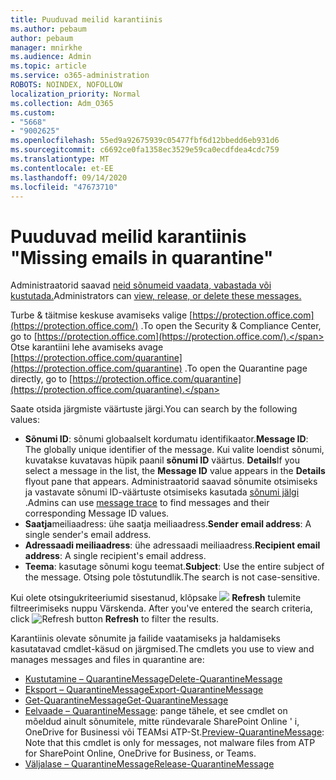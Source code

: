```yaml
---
title: Puuduvad meilid karantiinis
ms.author: pebaum
author: pebaum
manager: mnirkhe
ms.audience: Admin
ms.topic: article
ms.service: o365-administration
ROBOTS: NOINDEX, NOFOLLOW
localization_priority: Normal
ms.collection: Adm_O365
ms.custom:
- "5668"
- "9002625"
ms.openlocfilehash: 55ed9a92675939c05477fbf6d12bbedd6eb931d6
ms.sourcegitcommit: c6692ce0fa1358ec3529e59ca0ecdfdea4cdc759
ms.translationtype: MT
ms.contentlocale: et-EE
ms.lasthandoff: 09/14/2020
ms.locfileid: "47673710"
---
```

# <a name="missing-emails-in-quarantine"></a><span data-ttu-id="7950f-102">Puuduvad meilid karantiinis "</span><span class="sxs-lookup"><span data-stu-id="7950f-102">Missing emails in quarantine"</span></span>

<span data-ttu-id="7950f-103">Administraatorid saavad [neid sõnumeid vaadata, vabastada või kustutada.](https://docs.microsoft.com/microsoft-365/security/office-365-security/manage-quarantined-messages-and-files?view=o365-worldwide)</span><span class="sxs-lookup"><span data-stu-id="7950f-103">Administrators can [view, release, or delete these messages.](https://docs.microsoft.com/microsoft-365/security/office-365-security/manage-quarantined-messages-and-files?view=o365-worldwide)</span></span>

<span data-ttu-id="7950f-104">Turbe & täitmise keskuse avamiseks valige [https://protection.office.com](https://protection.office.com/) .</span><span class="sxs-lookup"><span data-stu-id="7950f-104">To open the Security & Compliance Center, go to [https://protection.office.com](https://protection.office.com/).</span></span> <span data-ttu-id="7950f-105">Otse karantiini lehe avamiseks avage [https://protection.office.com/quarantine](https://protection.office.com/quarantine) .</span><span class="sxs-lookup"><span data-stu-id="7950f-105">To open the Quarantine page directly, go to [https://protection.office.com/quarantine](https://protection.office.com/quarantine).</span></span>  

<span data-ttu-id="7950f-106">Saate otsida järgmiste väärtuste järgi.</span><span class="sxs-lookup"><span data-stu-id="7950f-106">You can search by the following values:</span></span>  

- <span data-ttu-id="7950f-107">**Sõnumi ID**: sõnumi globaalselt kordumatu identifikaator.</span><span class="sxs-lookup"><span data-stu-id="7950f-107">**Message ID**: The globally unique identifier of the message.</span></span> <span data-ttu-id="7950f-108">Kui valite loendist sõnumi, kuvatakse kuvatavas hüpik paanil **sõnumi ID** väärtus. **Details**</span><span class="sxs-lookup"><span data-stu-id="7950f-108">If you select a message in the list, the  **Message ID**  value appears in the  **Details**  flyout pane that appears.</span></span> <span data-ttu-id="7950f-109">Administraatorid saavad sõnumite otsimiseks ja vastavate sõnumi ID-väärtuste otsimiseks kasutada [sõnumi jälgi](https://docs.microsoft.com/microsoft-365/security/office-365-security/message-trace-scc?view=o365-worldwide) .</span><span class="sxs-lookup"><span data-stu-id="7950f-109">Admins can use [message trace](https://docs.microsoft.com/microsoft-365/security/office-365-security/message-trace-scc?view=o365-worldwide) to find messages and their corresponding Message ID values.</span></span>
- <span data-ttu-id="7950f-110">**Saatja**meiliaadress: ühe saatja meiliaadress.</span><span class="sxs-lookup"><span data-stu-id="7950f-110">**Sender email address**: A single sender's email address.</span></span>
- <span data-ttu-id="7950f-111">**Adressaadi meiliaadress**: ühe adressaadi meiliaadress.</span><span class="sxs-lookup"><span data-stu-id="7950f-111">**Recipient email address**: A single recipient's email address.</span></span>
- <span data-ttu-id="7950f-112">**Teema**: kasutage sõnumi kogu teemat.</span><span class="sxs-lookup"><span data-stu-id="7950f-112">**Subject**: Use the entire subject of the message.</span></span> <span data-ttu-id="7950f-113">Otsing pole tõstutundlik.</span><span class="sxs-lookup"><span data-stu-id="7950f-113">The search is not case-sensitive.</span></span>

<span data-ttu-id="7950f-114">Kui olete otsingukriteeriumid sisestanud, klõpsake ![ ](https://docs.microsoft.com/microsoft-365/media/scc-quarantine-refresh.png?view=o365-worldwide) **Refresh** tulemite filtreerimiseks nuppu Värskenda.  </span><span class="sxs-lookup"><span data-stu-id="7950f-114">After you've entered the search criteria, click  ![Refresh button](https://docs.microsoft.com/microsoft-365/media/scc-quarantine-refresh.png?view=o365-worldwide)  **Refresh**  to filter the results.</span></span>

<span data-ttu-id="7950f-115">Karantiinis olevate sõnumite ja failide vaatamiseks ja haldamiseks kasutatavad cmdlet-käsud on järgmised.</span><span class="sxs-lookup"><span data-stu-id="7950f-115">The cmdlets you use to view and manages messages and files in quarantine are:</span></span>
- [<span data-ttu-id="7950f-116">Kustutamine – QuarantineMessage</span><span class="sxs-lookup"><span data-stu-id="7950f-116">Delete-QuarantineMessage</span></span>](https://docs.microsoft.com/powershell/module/exchange/delete-quarantinemessage)
- [<span data-ttu-id="7950f-117">Eksport – QuarantineMessage</span><span class="sxs-lookup"><span data-stu-id="7950f-117">Export-QuarantineMessage</span></span>](https://docs.microsoft.com/powershell/module/exchange/export-quarantinemessage)
- [<span data-ttu-id="7950f-118">Get-QuarantineMessage</span><span class="sxs-lookup"><span data-stu-id="7950f-118">Get-QuarantineMessage</span></span>](https://docs.microsoft.com/powershell/module/exchange/get-quarantinemessage)
- <span data-ttu-id="7950f-119">[Eelvaade – QuarantineMessage](https://docs.microsoft.com/powershell/module/exchange/preview-quarantinemessage): pange tähele, et see cmdlet on mõeldud ainult sõnumitele, mitte ründevarale SharePoint Online ' i, OneDrive for Businessi või TEAMsi ATP-St.</span><span class="sxs-lookup"><span data-stu-id="7950f-119">[Preview-QuarantineMessage](https://docs.microsoft.com/powershell/module/exchange/preview-quarantinemessage): Note that this cmdlet is only for messages, not malware files from ATP for SharePoint Online, OneDrive for Business, or Teams.</span></span>
- [<span data-ttu-id="7950f-120">Väljalase – QuarantineMessage</span><span class="sxs-lookup"><span data-stu-id="7950f-120">Release-QuarantineMessage</span></span>](https://docs.microsoft.com/powershell/module/exchange/release-quarantinemessage)